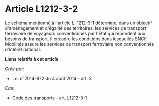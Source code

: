 # Article L1212-3-2

Le schéma mentionné à l'article L. 1212-3-1 détermine, dans un objectif d'aménagement et d'égalité des territoires, les
services de transport ferroviaire de voyageurs conventionnés par l'Etat qui répondent aux besoins de transport. Il encadre
les conditions dans lesquelles SNCF Mobilités assure les services de transport ferroviaire non conventionnés d'intérêt
national.

**Liens relatifs à cet article**

_Créé par_:

  - Loi n°2014-872 du 4 août 2014 - art. 3

_Cite_:

  - Code des transports - art. L1212-3-1
